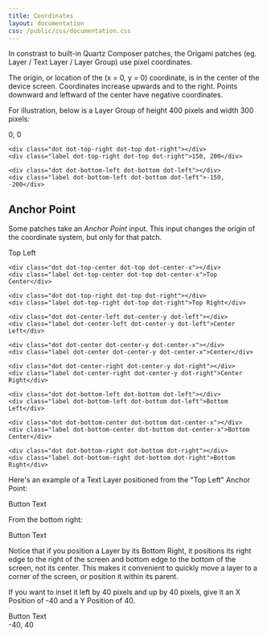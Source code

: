 ```yaml
---
title: Coordinates
layout: documentation
css: /public/css/documentation.css
---
```


In constrast to built-in Quartz Composer patches, the Origami patches (eg. Layer / Text Layer / Layer Group) use pixel coordinates.

The origin, or location of the (x = 0, y = 0) coordinate, is in the center of the device screen. Coordinates increase upwards and to the right. Points downward and leftward of the center have negative coordinates.

For illustration, below is a Layer Group of height 400 pixels and width 300 pixels:

<div class="coord-example">
	<div class="dot dot-center dot-center-y dot-center-x"></div>
	<div class="label dot-center dot-center-y dot-center-x">0, 0</div>

	<div class="dot dot-top-right dot-top dot-right"></div>
	<div class="label dot-top-right dot-top dot-right">150, 200</div>

	<div class="dot dot-bottom-left dot-bottom dot-left"></div>
	<div class="label dot-bottom-left dot-bottom dot-left">-150, -200</div>

</div>

## Anchor Point

Some patches take an _Anchor Point_ input. This input changes the origin of the coordinate system, but only for that patch.

<div class="coord-example">
	<div class="dot dot-top-left dot-top dot-left"></div>
	<div class="label dot-top-left dot-top dot-left">Top Left</div>

	<div class="dot dot-top-center dot-top dot-center-x"></div>
	<div class="label dot-top-center dot-top dot-center-x">Top Center</div>

	<div class="dot dot-top-right dot-top dot-right"></div>
	<div class="label dot-top-right dot-top dot-right">Top Right</div>

	<div class="dot dot-center-left dot-center-y dot-left"></div>
	<div class="label dot-center-left dot-center-y dot-left">Center Left</div>

	<div class="dot dot-center dot-center-y dot-center-x"></div>
	<div class="label dot-center dot-center-y dot-center-x">Center</div>

	<div class="dot dot-center-right dot-center-y dot-right"></div>
	<div class="label dot-center-right dot-center-y dot-right">Center Right</div>

	<div class="dot dot-bottom-left dot-bottom dot-left"></div>
	<div class="label dot-bottom-left dot-bottom dot-left">Bottom Left</div>

	<div class="dot dot-bottom-center dot-bottom dot-center-x"></div>
	<div class="label dot-bottom-center dot-bottom dot-center-x">Bottom Center</div>

	<div class="dot dot-bottom-right dot-bottom dot-right"></div>
	<div class="label dot-bottom-right dot-bottom dot-right">Bottom Right</div>
</div>

Here's an example of a Text Layer positioned from the "Top Left" Anchor Point:

<div class="coord-example">
	<div class="dot dot-top-left dot-top dot-left"></div>
	<div class="box dot-top-left dot-top dot-left">Button Text</div>
</div>

From the bottom right:

<div class="coord-example">
	<div class="dot dot-bottom-right dot-bottom dot-right"></div>
	<div class="box dot-bottom-right dot-bottom dot-right">Button Text</div>
</div>

Notice that if you position a Layer by its Bottom Right, it positions its right edge to the right of the screen and bottom edge to the bottom of the screen, not its center. This makes it convenient to quickly move a layer to a corner of the screen, or position it within its parent.

If you want to inset it left by 40 pixels and up by 40 pixels, give it an X Position of -40 and a Y Position of 40.

<div class="coord-example">
	<div class="dot dot-bottom-right dot-bottom dot-right"></div>
	<div class="box inset-40 dot-bottom-right dot-bottom dot-right">Button Text</div>
	<div class="label dot-bottom-right dot-bottom dot-right">-40, 40</div>
</div>



